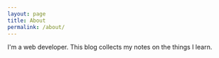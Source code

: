 ```yaml
---
layout: page
title: About
permalink: /about/
---
```


I'm a web developer. This blog collects my notes on the things I learn.
